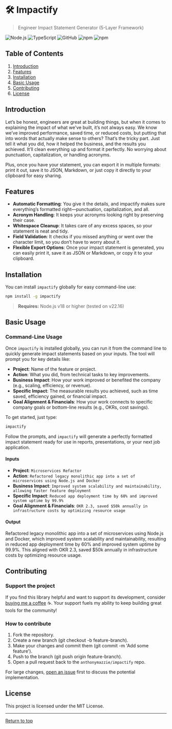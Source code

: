 # 🛠️ Impactify
> Engineer Impact Statement Generator (5-Layer Framework)

![Node.js](https://img.shields.io/badge/Node.js-v22.16-brightgreen)
![TypeScript](https://img.shields.io/badge/TypeScript-5.6.2-blue.svg)
![GitHub](https://img.shields.io/github/license/AnthonyMazzie/impactify)
![npm](https://img.shields.io/npm/v/impactify)
![npm](https://img.shields.io/npm/dt/impactify)

## Table of Contents
1. [Introduction](#introduction)
2. [Features](#features)
3. [Installation](#installation)
4. [Basic Usage](#basic-usage)
5. [Contributing](#contributing)
6. [License](#license)

## Introduction
Let’s be honest, engineers are great at building things, but when it comes to explaining the impact of what we've built, it’s not always easy. We know we’ve improved performance, saved time, or reduced costs, but putting that into words that actually make sense to others? That’s the tricky part. Just tell it what you did, how it helped the business, and the results you achieved. It’ll clean everything up and format it perfectly. No worrying about punctuation, capitalization, or handling acronyms.

Plus, once you have your statement, you can export it in multiple formats: print it out, save it to JSON, Markdown, or just copy it directly to your clipboard for easy sharing.

## Features
- **Automatic Formatting**: You give it the details, and impactify makes sure everything’s formatted right—punctuation, capitalization, and all.
- **Acronym Handling**: It keeps your acronyms looking right by preserving their case.
- **Whitespace Cleanup**: It takes care of any excess spaces, so your statement is neat and tidy.
- **Field Validation**: It checks if you missed anything or went over the character limit, so you don’t have to worry about it.
- **Flexible Export Options**: Once your impact statement is generated, you can easily print it, save it as JSON or Markdown, or copy it to your clipboard.

## Installation

You can install `impactify` globally for easy command-line use:

```bash
npm install -g impactify
```

> **Requires:** Node.js v18 or higher (tested on v22.16)

## Basic Usage

### Command-Line Usage

Once `impactify` is installed globally, you can run it from the command line to quickly generate impact statements based on your inputs. The tool will prompt you for key details like:

- **Project**: Name of the feature or project.
- **Action**: What you did, from technical tasks to key improvements.
- **Business Impact**: How your work improved or benefited the company (e.g., scaling, efficiency, or revenue).
- **Specific Impact**: The measurable results you achieved, such as time saved, efficiency gained, or financial impact.
- **Goal Alignment & Financials**: How your work connects to specific company goals or bottom-line results (e.g., OKRs, cost savings).

To get started, just type:

```bash
impactify
```

Follow the prompts, and `impactify` will generate a perfectly formatted impact statement ready for use in reports, presentations, or your next job application.

#### Inputs

- **Project**: `Microservices Refactor`
- **Action**: `Refactored legacy monolithic app into a set of microservices using Node.js and Docker`
- **Business Impact**: `Improved system scalability and maintainability, allowing faster feature deployment`
- **Specific Impact**: `Reduced app deployment time by 60% and improved system uptime by 99.9%`
- **Goal Alignment & Financials**: `OKR 2.3, saved $50k annually in infrastructure costs by optimizing resource usage`

#### Output

Refactored legacy monolithic app into a set of microservices using Node.js and Docker, which improved system scalability and maintainability, resulting in reduced app deployment time by 60% and improved system uptime by 99.9%. This aligned with OKR 2.3, saved $50k annually in infrastructure costs by optimizing resource usage.


## Contributing

### Support the project
If you find this library helpful and want to support its development, consider [buying me a coffee](https://www.buymeacoffee.com/anthonymazzie) ☕. Your support fuels my ability to keep building great tools for the community!

### How to contribute
1. Fork the repository.
2. Create a new branch (git checkout -b feature-branch).
3. Make your changes and commit them (git commit -m 'Add some feature').
4. Push to the branch (git push origin feature-branch).
5. Open a pull request back to the `anthonymazzie/impactify` repo.

For large changes, [open an issue](https://github.com/AnthonyMazzie/impactify/issues) first to discuss the potential implementation.

## License
This project is licensed under the MIT License.

---

[Return to top](#impactify)